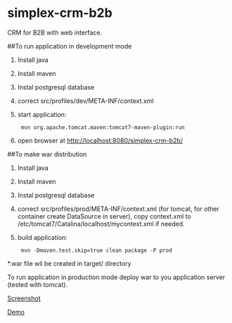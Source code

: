 simplex-crm-b2b
===============

CRM for B2B with web interface.

##To run application in development mode

1. Install java    
2. Install maven
3. Instal postgresql database
4. correct src/profiles/dev/META-INF/context.xml
5. start application:  
 
        mvn org.apache.tomcat.maven:tomcat7-maven-plugin:run
6. open browser at [http://localhost:8080/simplex-crm-b2b/](http://localhost:8080/simplex-crm-b2b/)

##To make war distribution

1. Install java
2. Install maven
3. Instal postgresql database
4. correct src/profiles/prod/META-INF/context.xml (for tomcat, for other container create DataSource in server), 
copy context.xml to /etc/tomcat7/Catalina/localhost/mycontext.xml if needed. 
5. build application:  
   
        mvn -Dmaven.test.skip=true clean package -P prod     
*.war file wil be created in target/ directory

To run application in production mode deploy war to you application server (tested with tomcat).



[Screenshot](https://github.com/dmrzh/simplex-crm-b2b/wiki/Screehshot)

[Demo](http://b2b.simplex-crm.ru/)
